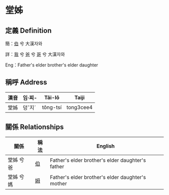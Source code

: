 # 堂姊
## 定義 Definition
簡：[伯](member10.md) 兮 大漢자와

詳：[我](member1.md) 兮 [爸](member2.md) 兮 [哥](member10.md) 兮 大漢자와

Eng：Father's elder brother's elder daughter

## 稱呼 Address

漢音 | 임·찌- | Tâi-lô | Taiji
--- | --- | --- | --- 
堂姊 | 덩ˆ지ˊ | tông-tsí | tong3cee4 


## 關係 Relationships

關係 | 稱法 | English
--- | --- | --- 
堂姊 兮 爸 | [伯](member10.md) | Father's elder brother's elder daughter's father
堂姊 兮 媽 | [姆](member33.md) | Father's elder brother's elder daughter's mother
